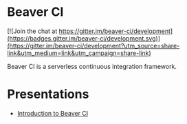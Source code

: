 Beaver CI 
=========

[![Join the chat at https://gitter.im/beaver-ci/development](https://badges.gitter.im/beaver-ci/development.svg)](https://gitter.im/beaver-ci/development?utm_source=share-link&utm_medium=link&utm_campaign=share-link)

Beaver CI is a serverless continuous integration framework.

# Presentations

* [Introduction to Beaver CI][intro]

[intro]: http://go-talks.appspot.com/github.com/fluidic/intro-to-beaverci/beaverci.slide#1
